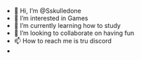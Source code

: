 - 👋 Hi, I’m @Sskulledone
- 👀 I’m interested in Games
- 🌱 I’m currently learning how to study
- 💞️ I’m looking to collaborate on having fun
- 📫 How to reach me is tru discord
- 

<!---
Sskulledone/Sskulledone is a ✨ special ✨ repository because its `README.md` (this file) appears on your GitHub profile.
You can click the Preview link to take a look at your changes.
--->
